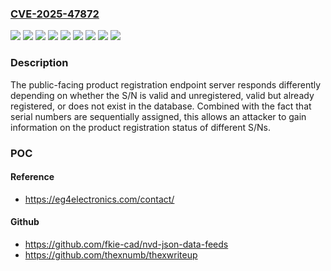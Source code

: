 ### [CVE-2025-47872](https://cve.mitre.org/cgi-bin/cvename.cgi?name=CVE-2025-47872)
![](https://img.shields.io/static/v1?label=Product&message=EG4%2012000XP&color=blue)
![](https://img.shields.io/static/v1?label=Product&message=EG4%2012kPV&color=blue)
![](https://img.shields.io/static/v1?label=Product&message=EG4%2018kPV&color=blue)
![](https://img.shields.io/static/v1?label=Product&message=EG4%206000XP&color=blue)
![](https://img.shields.io/static/v1?label=Product&message=EG4%20Flex%2018&color=blue)
![](https://img.shields.io/static/v1?label=Product&message=EG4%20Flex%2021&color=blue)
![](https://img.shields.io/static/v1?label=Product&message=EG4%20GridBoss&color=blue)
![](https://img.shields.io/static/v1?label=Version&message=all%20versions%20&color=brightgreen)
![](https://img.shields.io/static/v1?label=Vulnerability&message=CWE-203&color=brightgreen)

### Description

The public-facing product registration endpoint server responds differently depending on whether the S/N is valid and unregistered, valid but already registered, or does not exist in the database. Combined with the fact that serial numbers are sequentially assigned, this allows an attacker to gain information on the product registration status of different S/Ns.

### POC

#### Reference
- https://eg4electronics.com/contact/

#### Github
- https://github.com/fkie-cad/nvd-json-data-feeds
- https://github.com/thexnumb/thexwriteup

